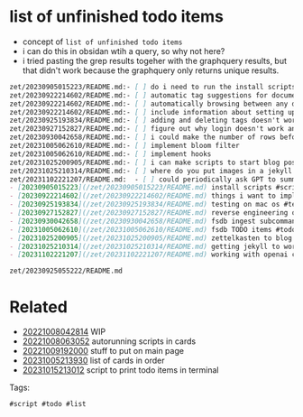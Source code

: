 # list of unfinished todo items

- concept of `list of unfinished todo items`
- i can do this in obsidan wtih a query, so why not here?
- i tried pasting the grep results togeher with the graphquery results, but that didn't work because the graphquery only returns unique results.

```markdown
zet/20230905015223/README.md:- [ ] do i need to run the install scripts in the github actions runner docker? scripts that run during the enrich process might expect certain commands installed.
zet/20230922214602/README.md:- [ ] automatic tag suggestions for documents from chatGPT
zet/20230922214602/README.md:- [ ] automatically browsing between any directory that is modified in git, include titles
zet/20230922214602/README.md:- [ ] include information about setting up github actions
zet/20230925193834/README.md:- [ ] adding and deleting tags doesn't work
zet/20230927152827/README.md:- [ ] figure out why login doesn't work and return a token
zet/20230930042658/README.md:- [ ] i could make the number of rows before compressing configurable. i might be able to speed up ingesting data if there is less compressing happening.
zet/20231005062610/README.md:- [ ] implement bloom filter
zet/20231005062610/README.md:- [ ] implement hooks
zet/20231025200905/README.md:- [ ] i can make scripts to start blog posts and copy one file in from zk at a time
zet/20231025210314/README.md:- [ ] where do you put images in a jekyll blog?
zet/20231102221207/README.md:  - [ ] could periodically ask GPT to summarize this file and shrink it
- [20230905015223](/zet/20230905015223/README.md) install scripts #script #setup
- [20230922214602](/zet/20230922214602/README.md) things i want to implement in zkvr after working on the environment #list
- [20230925193834](/zet/20230925193834/README.md) testing on mac os #test #dotfiles
- [20230927152827](/zet/20230927152827/README.md) reverse engineering obsidian to create an obsidian sync cli tool #program #command #reveng #util
- [20230930042658](/zet/20230930042658/README.md) fsdb ingest subcommand notes #database
- [20231005062610](/zet/20231005062610/README.md) fsdb TODO items #todo #list
- [20231025200905](/zet/20231025200905/README.md) zettelkasten to blog conversion hub #zettelkasten #markdown #web
- [20231025210314](/zet/20231025210314/README.md) getting jekyll to work in the workflow of publishing a blog #idea #web
- [20231102221207](/zet/20231102221207/README.md) working with openai chatgpt prompts #ai
```

` zet/20230925055222/README.md `

# Related

- [20221008042814](/zet/20221008042814/README.md) WIP
- [20221008063052](/zet/20221008063052/README.md) autorunning scripts in cards
- [20221009192000](/zet/20221009192000/README.md) stuff to put on main page
- [20231005213930](/zet/20231005213930/README.md) list of cards in order
- [20231015213012](/zet/20231015213012/README.md) script to print todo items in terminal

Tags:

    #script #todo #list
